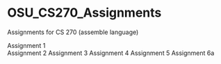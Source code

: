 # OSU_CS270_Assignments
Assignments for CS 270 (assemble language)

Assignment 1<br>
Assignment 2
Assignment 3
Assignment 4
Assignment 5
Assignment 6a
